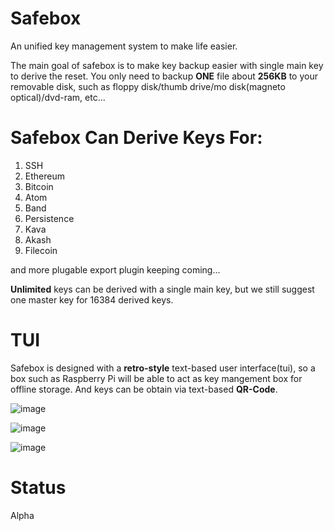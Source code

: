 # Safebox

An unified key management system to make life easier. 

The main goal of safebox is to make key backup easier with single main key to derive the reset. You only need to backup **ONE** file about **256KB** to your removable disk, such as floppy disk/thumb drive/mo disk(magneto optical)/dvd-ram, etc...

# Safebox Can Derive Keys For:

1. SSH
2. Ethereum
3. Bitcoin
4. Atom
5. Band
6. Persistence
7. Kava
8. Akash
9. Filecoin

and more plugable export plugin keeping coming...

**Unlimited** keys can be derived with a single main key, but we still suggest one master key for 16384 derived keys.

# TUI

Safebox is designed with a **retro-style** text-based user interface(tui), so a box such as Raspberry Pi will be able to act as key mangement box for offline storage. And keys can be obtain via text-based **QR-Code**.

![image](https://user-images.githubusercontent.com/2346725/115947888-45395b00-a4fd-11eb-8189-06b776771542.png)

![image](https://user-images.githubusercontent.com/2346725/116669957-c8612200-a9d1-11eb-8c16-1d0f340070c7.png)

![image](https://user-images.githubusercontent.com/2346725/116670086-e595f080-a9d1-11eb-92b1-b5724b5e764e.png)


# Status 

Alpha
